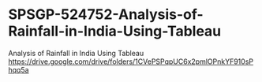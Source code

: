 # SPSGP-524752-Analysis-of-Rainfall-in-India-Using-Tableau
Analysis of Rainfall in India Using Tableau
https://drive.google.com/drive/folders/1CVePSPqpUC6x2pmlOPnkYF910sPhqq5a
